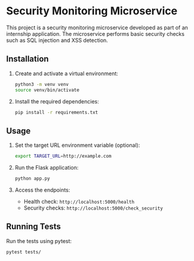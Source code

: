 # Security Monitoring Microservice

This project is a security monitoring microservice developed as part of an internship application. The microservice performs basic security checks such as SQL injection and XSS detection.

## Installation

1. Create and activate a virtual environment:
    ```bash
    python3 -m venv venv
    source venv/bin/activate
    ```

2. Install the required dependencies:
    ```bash
    pip install -r requirements.txt
    ```

## Usage

1. Set the target URL environment variable (optional):
    ```bash
    export TARGET_URL=http://example.com
    ```

2. Run the Flask application:
    ```bash
    python app.py
    ```

3. Access the endpoints:
    - Health check: `http://localhost:5000/health`
    - Security checks: `http://localhost:5000/check_security`

## Running Tests

Run the tests using pytest:
```bash
pytest tests/
